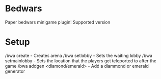 # Bedwars 
Paper bedwars minigame plugin!
Supported version


# Setup
/bwa create <arena name> - Creates arena
/bwa setlobby <arena name> - Sets the waiting lobby
/bwa setmainlobby <arena name> - Sets the location that the players get teleported to after the game
/bwa addgen <arena name> <diamond/emerald> - Add a diammond or emerald generator
